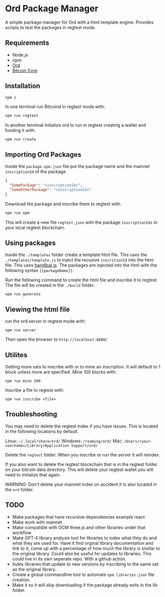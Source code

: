 # Ord Package Manager

A simple package manager for Ord with a html template engine. Provides scripts to test the packages in regtest mode.

## Requirements

- Node.js
- npm
- [Ord](https://github.com/ordinals/ord#installation)
- [Bitcoin Core](https://bitcoincore.org/en/download/)

## Installation

```bash
npm i
```

In one terminal run Bitcoind in regtest mode with:

```bash
npm run regtest
```

In another terminal initialize ord to run in regtest creating a wallet and funding it with:

```
npm run create
```

## Importing Ord Packages

Inside the `package.opm.json` file put the package name and the mainnet `inscriptionId` of the package.

```json
{
  "SomePackage": "<inscriptionId>",
  "SomeOtherPackage": "<inscriptionId>"
}
```

Download the package and inscribe them to regtest with.

```bash
npm run opm
```

This will create a new file `regtest.json` with the package `inscriptionIds` in your local regtest blockchain.

## Using packages

Inside the `./templates` folder create a template html file. This
uses the `./templates/template.js` to inject the recusive `inscritionId` into the html file. This uses [handlbar.js](https://handlebarsjs.com/). The packages are injected into the html with the following syntax `{{packageName}}`.

Run the following command to create the html file and inscribe it to regtest. The file will be created in the `./build` folder.

```
npm run generate
```

## Viewing the html file

run the ord server in regtest mode with:

```
npm run server
```

Then open the browser to `http://localhost:8080/`

## Utilites

Getting more sats to inscribe with or to mine an inscription. It will default to 1 block unless more are specified. Mine 100 blocks with:

```
npm run mine 100
```

Inscribe a file to regtest with:

```
npm run inscribe <file>
```

## Troubleshooting

You may need to delete the regtest index if you have issues. This is located in the following locations by default.

Linux: `~/.local/share/ord/`
Windows: `/roaming/ord/`
Mac: `/Users/<your-username>/Library/Application Support/ord/`

Delete the `regtest` folder. When you inscribe or run the server it will reindex.

If you also want to delete the regtest blockchain that is in the regtest folder on your bitcoin data directory. This will delete your regtest wallet you will need to initialize that again.

WARNING: Don't delete your mainnet index on accident it is also located in the `ord` folder.

## TODO

- Make packages that have recursive dependencies example react
- Make work with mainnet
- Make compatible with OCM three.js and other libraries under that workflow
- Make GPT-4 library analysis tool for libraries to index what they do and what they are used for. Have it find orginal library documentation and link to it, come up with a percentage of how much the library is similar to the original library. Could also be useful for updates to libraries. This could live in its own seperate repo. With a github action.
- Index libraries that update to new versions by inscribing to the same sat as the original library.
- Create a global commandline tool to automate `opm.libraries.json` file creation.
- Make it so it will skip downloading if the package already exits in the lib folder.
